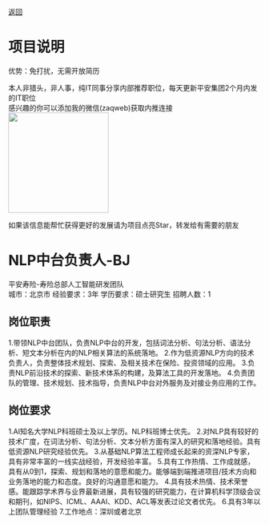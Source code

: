 [返回](../../)

# 项目说明

优势：免打扰，无需开放简历

本人非猎头，非人事，纯IT同事分享内部推荐职位，每天更新平安集团2个月内发的IT职位  
感兴趣的你可以添加我的微信(zaqweb)获取内推连接  
<img src="https://github.com/zaqweb/PA-IT-JOBS/blob/master/WechatICode.jpeg"  height="200" width="200">

如果该信息能帮忙获得更好的发展请为项目点亮Star，转发给有需要的朋友

# NLP中台负责人-BJ
平安寿险-寿险总部人工智能研发团队  
城市：北京市 经验要求：3年 学历要求：硕士研究生  招聘人数：1

## 岗位职责
1.带领NLP中台团队，负责NLP中台的开发，包括词法分析、句法分析、语法分析、短文本分析在内的NLP相关算法的系统落地。
2.作为低资源NLP方向的技术负责人，负责整体技术规划、探索、及相关技术在保险、投资领域的应用。
3.负责NLP前沿技术的探索、新技术体系的构建，及算法工具的开发落地。
4.负责团队的管理、技术规划、技术指导，负责NLP中台对外服务及对接业务应用的工作。

## 岗位要求
1.AI知名大学NLP科班硕士及以上学历。NLP科班博士优先。
2.对NLP具有较好的技术广度，在词法分析、句法分析、文本分析方面有深入的研究和落地经验。具有低资源NLP研究经验优先。
3.从基础NLP算法工程师成长起来的资深NLP专家，具有非常丰富的一线实战经验，开发经验丰富。
5.具有工作热情、工作成就感，具有从0到1，探索、规划和落地的意愿和能力。能够端到端推进项目/技术方向和业务落地的能力和态度。良好的沟通意愿和能力。
4.具有技术热情、技术荣誉感。能跟踪学术界与业界最新进展，具有较强的研究能力，在计算机科学顶级会议和期刊，如NIPS、ICML、AAAI、KDD、ACL等发表过论文者优先。
6.具有3年以上团队管理经验
7.工作地点：深圳或者北京




